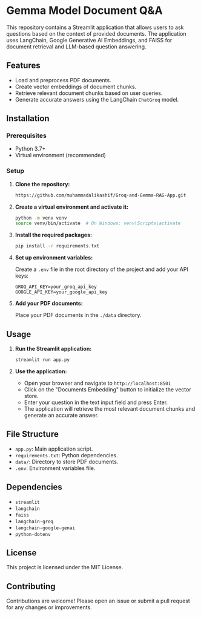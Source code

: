 # Gemma Model Document Q&A

This repository contains a Streamlit application that allows users to ask questions based on the context of provided documents. The application uses LangChain, Google Generative AI Embeddings, and FAISS for document retrieval and LLM-based question answering.

## Features

- Load and preprocess PDF documents.
- Create vector embeddings of document chunks.
- Retrieve relevant document chunks based on user queries.
- Generate accurate answers using the LangChain `ChatGroq` model.

## Installation

### Prerequisites

- Python 3.7+
- Virtual environment (recommended)

### Setup

1. **Clone the repository:**
    ```bash
    https://github.com/muhammadalikashif/Groq-and-Gemma-RAG-App.git
    
    ```

2. **Create a virtual environment and activate it:**
    ```bash
    python -m venv venv
    source venv/bin/activate  # On Windows: venv\Scripts\activate
    ```

3. **Install the required packages:**
    ```bash
    pip install -r requirements.txt
    ```

4. **Set up environment variables:**

    Create a `.env` file in the root directory of the project and add your API keys:
    ```env
    GROQ_API_KEY=your_groq_api_key
    GOOGLE_API_KEY=your_google_api_key
    ```

5. **Add your PDF documents:**
   
    Place your PDF documents in the `./data` directory.

## Usage

1. **Run the Streamlit application:**
    ```bash
    streamlit run app.py
    ```

2. **Use the application:**
    - Open your browser and navigate to `http://localhost:8501`
    - Click on the "Documents Embedding" button to initialize the vector store.
    - Enter your question in the text input field and press Enter.
    - The application will retrieve the most relevant document chunks and generate an accurate answer.

## File Structure

- `app.py`: Main application script.
- `requirements.txt`: Python dependencies.
- `data/`: Directory to store PDF documents.
- `.env`: Environment variables file.

## Dependencies

- `streamlit`
- `langchain`
- `faiss`
- `langchain-groq`
- `langchain-google-genai`
- `python-dotenv`

## License

This project is licensed under the MIT License.

## Contributing

Contributions are welcome! Please open an issue or submit a pull request for any changes or improvements.

